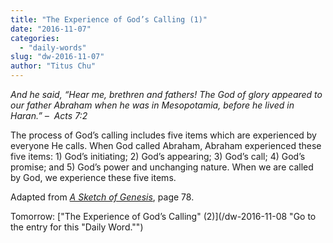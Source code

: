 ```yaml
---
title: "The Experience of God’s Calling (1)"
date: "2016-11-07"
categories: 
  - "daily-words"
slug: "dw-2016-11-07"
author: "Titus Chu"
---
```


_And he said, “Hear me, brethren and fathers! The God of glory appeared to our father Abraham when he was in Mesopotamia, before he lived in Haran.”_ _–  Acts 7:2_

The process of God’s calling includes five items which are experienced by everyone He calls. When God called Abraham, Abraham experienced these five items: 1) God’s initiating; 2) God’s appearing; 3) God’s call; 4) God’s promise; and 5) God’s power and unchanging nature. When we are called by God, we experience these five items.

Adapted from _[A Sketch of Genesis](/book-gen-sketch/ "Go to the listing for this book.")_, page 78.

Tomorrow: ["The Experience of God’s Calling" (2)](/dw-2016-11-08 "Go to the entry for this "Daily Word."")
